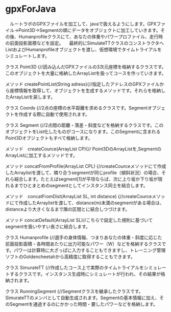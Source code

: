 # gpxForJava
　ルートラボのGPXファイルを加工して、javaで扱えるようにします。GPXファイル→Point3D→Segmentの順にデータをオブジェクトに加工していきます。その後、Humanprofileクラスにて、あなたの体重やパワープロファイル、走行時の前面投影面積などを設定。
　最終的にSimulateTTクラスのコンストラクタへ<Segment>ListおよびHumanprofileオブジェクトを渡し、仮想環境でタイムトライアルをシミュレートします。

クラス Point3D {//読み込んだGPXファイルの3次元座標を格納するクラスです。このオブジェクトを大量に格納したArrayListを扱ってコースを作っていきます。
  
  メソッド  createPointList(String adress){//指定したアドレスのGPXファイルから座標情報を取得して、オブジェクトを生成するメソッドです。それらを格納したArrayListを戻します。


クラス Coords  {//2点の座標の水平距離を求めるクラスです。Segmentオブジェクトを作成する際に自動で使用されます。


クラス Segment {//2点間の距離・落差・斜度などを格納するクラスです。このオブジェクトをList化したものがコースになります。このSegmentに含まれるPoint3Dオブジェクトもすべて格納します。

  メソッド　createCource(ArrayList<Point3D> CP){// Point3DのArrayListを,SegmentのArrayListに加工するメソッドです。

  メソッド  concatFromProfile(ArrayList<Segment> CPL) {//createCourceメソッドにて作成したArraylistを渡して、隣り合うsegmentが同じprofile（傾斜状況）の場合、それら結合します。たとえばsegment[1]が平坦ならば、次に上り坂か下り坂が現れるまでひとまとめのsegmentとしてインスタンス同士を結合します。

  メソッド　concatFromDist(ArrayList<Segment> SL, int distance) {//createCourceメソッドにて作成したArraylistを渡して、distance(m)未満のsegmentがある場合は、distanceより大きくなるまで隣の区間とに結合しつづけます。

  メソッド  concatDefault(ArrayList<Segment> SL)//こちらで設定した規則に基づいてsegmentを扱いやすい長さに結合します。
  
  
クラス Humanprofile {//選手の身体情報、つまりあなたの体重・斜度に応じた前面投影面積・各時間あたりに出力可能なパワー（W）などを格納するクラスです。パワーは計算時に大ざっぱに入力することもできますし、トレーニング管理ソフトのGoldencheetahから高精度に取得することもできます。



クラス SimurateTT {//作成したコース上で実際のタイムトライアルをシミュレートするクラスです。インスタンス生成時にシミュレートが行われ、その結果が格納されます。


クラス RunningSegment {//Segmentクラスを継承したクラスです。SimurateTTのメンバとして自動生成されます。Segmentの基本情報に加え、そのSegmentを通過するのにかかった時間・要したパワーなどを格納します。


　　　　　　　　　　　　　　　　　　　　　　　　　　
